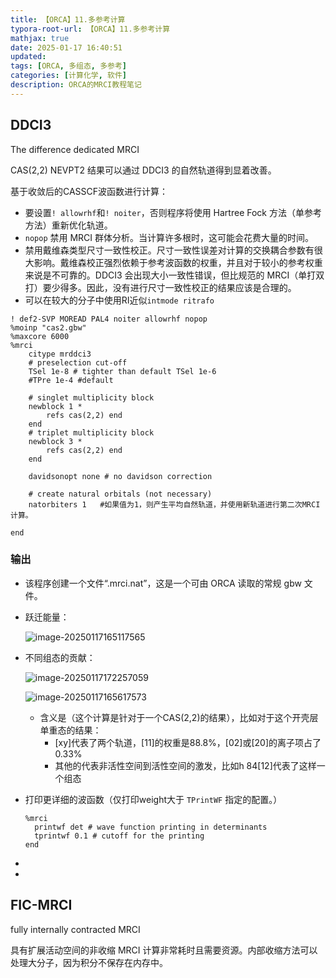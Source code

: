 ```yaml
---
title: 【ORCA】11.多参考计算
typora-root-url: 【ORCA】11.多参考计算
mathjax: true
date: 2025-01-17 16:40:51
updated:
tags: [ORCA, 多组态, 多参考]
categories: [计算化学, 软件]
description: ORCA的MRCI教程笔记
---
```






##  DDCI3

The difference dedicated MRCI

CAS(2,2) NEVPT2 结果可以通过 DDCI3 的自然轨道得到显着改善。

基于收敛后的CASSCF波函数进行计算：

- 要设置`! allowrhf`和`! noiter`，否则程序将使用 Hartree Fock 方法（单参考方法）重新优化轨道。
- `nopop` 禁用 MRCI 群体分析。当计算许多根时，这可能会花费大量的时间。
- 禁用戴维森类型尺寸一致性校正。尺寸一致性误差对计算的交换耦合参数有很大影响。戴维森校正强烈依赖于参考波函数的权重，并且对于较小的参考权重来说是不可靠的。DDCI3 会出现大小一致性错误，但比规范的 MRCI（单打双打）要少得多。因此，没有进行尺寸一致性校正的结果应该是合理的。
- 可以在较大的分子中使用RI近似`intmode ritrafo`

```
! def2-SVP MOREAD PAL4 noiter allowrhf nopop
%moinp "cas2.gbw"
%maxcore 6000
%mrci 
	citype mrddci3
	# preselection cut-off
	TSel 1e-8 # tighter than default TSel 1e-6
	#TPre 1e-4 #default
	
	# singlet multiplicity block
	newblock 1 *
		refs cas(2,2) end
	end
	# triplet multiplicity block
	newblock 3 *
		refs cas(2,2) end
	end
	
	davidsonopt none # no davidson correction
	
	# create natural orbitals (not necessary)
	natorbiters 1	#如果值为1，则产生平均自然轨道，并使用新轨道进行第二次MRCI计算。

end
```

### 输出

- 该程序创建一个文件“.mrci.nat”，这是一个可由 ORCA 读取的常规 gbw 文件。

- 跃迁能量：

  ![image-20250117165117565](/image-20250117165117565.png)

- 不同组态的贡献：

  ![image-20250117172257059](/image-20250117172257059.png)

  ![image-20250117165617573](/image-20250117165617573.png)
  
  - 含义是（这个计算是针对于一个CAS(2,2)的结果），比如对于这个开壳层单重态的结果：
    - [xy]代表了两个轨道，[11]的权重是88.8%，[02]或[20]的离子项占了0.33%
    - 其他的代表非活性空间到活性空间的激发，比如h 84[12]代表了这样一个组态

- 打印更详细的波函数（仅打印weight大于 `TPrintWF` 指定的配置。）

  ```
  %mrci
  	printwf det # wave function printing in determinants 
  	tprintwf 0.1 # cutoff for the printing
  end
  ```

- 
- 

## FIC-MRCI

fully internally contracted MRCI

具有扩展活动空间的非收缩 MRCI 计算非常耗时且需要资源。内部收缩方法可以处理大分子，因为积分不保存在内存中。
